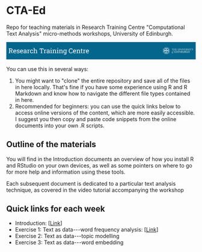 # CTA-Ed
Repo for teaching materials in Research Training Centre "Computational Text Analysis" micro-methods workshops, University of Edinburgh.

![Alt Text](coursebanner.png)

You can use this in several ways:

1. You might want to "clone" the entire repository and save all of the files in here locally. That's fine if you have some experience using R and R Markdown and know how to navigate the different file types contained in here. 
2. Recommended for beginners: you can use the quick links below to access online versions of the content, which are more easily accessible. I suggest you then copy and paste code snippets from the online documents into your own .R scripts.

## Outline of the materials

You will find in the Introduction documents an overview of how you install R and RStudio on your own devices, as well as some pointers on where to go for more help and information using these tools.

Each subsequent document is dedicated to a particular text analysis technique, as covered in the video tutorial accompanying the workshop

## Quick links for each week

- Introduction: \[[Link](https://raw.githack.com/cjbarrie/CTA-Ed/main/00-intro/01-intro.html)\]
- Exercise 1: Text as data---word frequency analysis: \[[Link](https://raw.githack.com/cjbarrie/CTA-Ed/main/01-word-freq/01-word-freq.html)\]
- Exercise 2: Text as data---topic modelling
- Exercise 3: Text as data---word embedding
